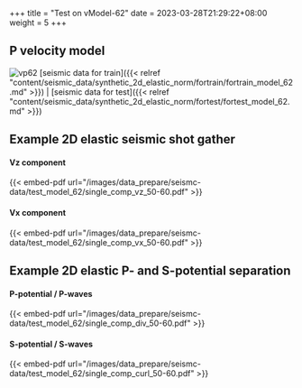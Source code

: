 +++
title = "Test on vModel-62"
date =  2023-03-28T21:29:22+08:00
weight = 5
+++

## P velocity model

![vp62](/images/data_prepare/velocity-model/vp_62.svg?width=40pc) 
[seismic data for train]({{< relref "content/seismic_data/synthetic_2d_elastic_norm/fortrain/fortrain_model_62.md" >}}) | 
[seismic data for test]({{< relref "content/seismic_data/synthetic_2d_elastic_norm/fortest/fortest_model_62.md" >}})
## Example 2D elastic seismic shot gather

#### Vz component 
{{< embed-pdf url="/images/data_prepare/seismc-data/test_model_62/single_comp_vz_50-60.pdf" >}}

#### Vx component 
{{< embed-pdf url="/images/data_prepare/seismc-data/test_model_62/single_comp_vx_50-60.pdf" >}}

## Example 2D elastic P- and S-potential separation


#### P-potential / P-waves 
{{< embed-pdf url="/images/data_prepare/seismc-data/test_model_62/single_comp_div_50-60.pdf" >}}


#### S-potential / S-waves 
{{< embed-pdf url="/images/data_prepare/seismc-data/test_model_62/single_comp_curl_50-60.pdf" >}}


